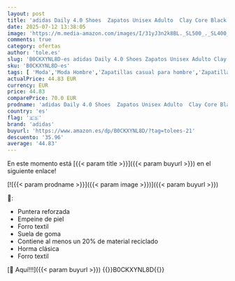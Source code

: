 ```yaml
---
layout: post
title: 'adidas Daily 4.0 Shoes  Zapatos Unisex Adulto  Clay Core Black Core White  41 1/3 EU'
date: 2025-07-12 13:38:05
image: 'https://m.media-amazon.com/images/I/31yJ3n2k8BL._SL500_._SL400_.jpg'
comments: true
category: ofertas
author: 'tole.es'
slug: 'B0CKXYNL8D-es adidas Daily 4.0 Shoes Zapatos Unisex Adulto Clay Core...'
sku: 'B0CKXYNL8D-es'
tags: [ 'Moda','Moda Hombre','Zapatillas casual para hombre','Zapatillas deportivas y de moda para hombre','Zapatos para hombre','adidas','zapatos','🇪🇸', ]
actualPrice: 44.83 EUR
currency: EUR
price: 44.83
comparePrice: 70.0 EUR
prodname: 'adidas Daily 4.0 Shoes  Zapatos Unisex Adulto  Clay Core Black Core White  41 1/3 EU'
country: 'es'
flag: '🇪🇸'
brand: 'adidas'
buyurl: 'https://www.amazon.es/dp/B0CKXYNL8D/?tag=tolees-21'
descuento: '35.96'
average: '44.83'
---
```


En este momento está [{{< param title >}}]({{< param buyurl >}}) en el siguiente enlace!

[![{{< param prodname >}}]({{< param image >}})]({{< param buyurl >}})

🔎:

- Puntera reforzada
- Empeine de piel
- Forro textil
- Suela de goma
- Contiene al menos un 20% de material reciclado
- Horma clásica
- Forro textil

[🛒 Aquí!!!]({{< param buyurl >}})
{{<world>}}B0CKXYNL8D{{</world>}}
